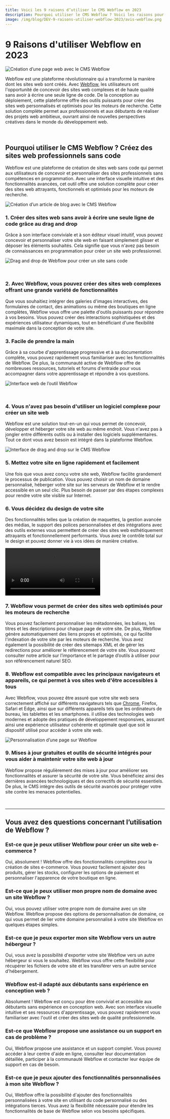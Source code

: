 ```yaml
---
title: Voici les 9 raisons d’utiliser le CMS Webflow en 2023
description: Pourquoi utiliser le CMS Webflow ? Voici les raisons pour lesquelles vous devez passer à l’outil Webflow immédiatement.
image: /img/blog/DEV-9-raisons-utiliser-webflow-2023/avis-webflow.png
---
```


# 9 Raisons d'utiliser Webflow en 2023

![Création d’une page web avec le CMS Webflow](/img/blog/DEV-9-raisons-utiliser-webflow-2023/avis-webflow.png)



Webflow est une plateforme révolutionnaire qui a transformé la manière dont les sites web sont créés. Avec [Webflow](https://webflow.com/), les utilisateurs ont l'opportunité de concevoir des sites web complexes et de haute qualité sans avoir à écrire une seule ligne de code. De la conception au déploiement, cette plateforme offre des outils puissants pour créer des sites web personnalisés et optimisés pour les moteurs de recherche. Cette solution complète permet aux professionnels et aux débutants de réaliser des projets web ambitieux, ouvrant ainsi de nouvelles perspectives créatives dans le monde du développement web.

<br>

## Pourquoi utiliser le CMS Webflow ? Créez des sites web professionnels sans code

Webflow est une plateforme de création de sites web sans code qui permet aux utilisateurs de concevoir et personnaliser des sites professionnels sans compétences en programmation. Avec une interface visuelle intuitive et des fonctionnalités avancées, cet outil offre une solution complète pour créer des sites web attrayants, fonctionnels et optimisés pour les moteurs de recherche.

![Création d’un article de blog avec le CMS Webflow](/img/blog/DEV-9-raisons-utiliser-webflow-2023/pourquoi-utiliser-webflow.jpeg)




### 1. Créer des sites web sans avoir à écrire une seule ligne de code grâce au drag and drop

Grâce à son interface conviviale et à son éditeur visuel intuitif, vous pouvez concevoir et personnaliser votre site web en faisant simplement glisser et déposer les éléments souhaités. Cela signifie que vous n'avez pas besoin de connaissances en programmation pour créer un site web professionnel.

![Drag and drop de Webflow pour créer un site sans code](/img/blog/DEV-9-raisons-utiliser-webflow-2023/webflow-tuto.png)

<br>

### 2. Avec Webflow, vous pouvez créer des sites web complexes offrant une grande variété de fonctionnalités

Que vous souhaitiez intégrer des galeries d'images interactives, des formulaires de contact, des animations ou même des boutiques en ligne complètes, Webflow vous offre une palette d'outils puissants pour répondre à vos besoins. Vous pouvez créer des interactions sophistiquées et des expériences utilisateur dynamiques, tout en bénéficiant d'une flexibilité maximale dans la conception de votre site.

### 3. Facile de prendre la main

Grâce à sa courbe d'apprentissage progressive et à sa documentation complète, vous pouvez rapidement vous familiariser avec les fonctionnalités de Webflow. De plus, la communauté active de Webflow offre de nombreuses ressources, tutoriels et forums d'entraide pour vous accompagner dans votre apprentissage et répondre à vos questions.

![Interface web de l’outil Webflow](/img/blog/DEV-9-raisons-utiliser-webflow-2023/tuto-webflow.png)

<br>

### 4. Vous n'avez pas besoin d'utiliser un logiciel complexe pour créer un site web

Webflow est une solution tout-en-un qui vous permet de concevoir, développer et héberger votre site web au même endroit. Vous n'avez pas à jongler entre différents outils ou à installer des logiciels supplémentaires. Tout ce dont vous avez besoin est intégré dans la plateforme Webflow.

![Interface de drag and drop sur le CMS Webflow](/img/blog/DEV-9-raisons-utiliser-webflow-2023/creer-un-site-avec-webflow.png)



### 5. Mettez votre site en ligne rapidement et facilement

Une fois que vous avez conçu votre site web, Webflow facilite grandement le processus de publication. Vous pouvez choisir un nom de domaine personnalisé, héberger votre site sur les serveurs de Webflow et le rendre accessible en un seul clic. Plus besoin de passer par des étapes complexes pour rendre votre site visible sur Internet.

### 6. Vous décidez du design de votre site

Des fonctionnalités telles que la création de maquettes, la gestion avancée des médias, le support des polices personnalisées et des intégrations avec des outils externes vous permettent de créer des sites web esthétiquement attrayants et fonctionnellement performants. Vous avez le contrôle total sur le design et pouvez donner vie à vos idées de manière créative.

<video src="/img/blog/DEV-9-raisons-utiliser-webflow-2023/article-webflow-video.mp4" controls title="création d'une page sur Webflow"></video>




### 7. Webflow vous permet de créer des sites web optimisés pour les moteurs de recherche

Vous pouvez facilement personnaliser les métadonnées, les balises, les titres et les descriptions pour chaque page de votre site. De plus, Webflow génère automatiquement des liens propres et optimisés, ce qui facilite l'indexation de votre site par les moteurs de recherche. Vous avez également la possibilité de créer des sitemaps XML et de gérer les redirections pour améliorer le référencement de votre site. 
Vous pouvez consulter notre article sur l’importance et le partage d’outils à utiliser pour son référencement naturel SEO.

### 8. Webflow est compatible avec les principaux navigateurs et appareils, ce qui permet à vos sites web d'être accessibles à tous

Avec Webflow, vous pouvez être assuré que votre site web sera correctement affiché sur différents navigateurs tels que [Chrome](https://chrome.google.com/), Firefox, Safari et Edge, ainsi que sur différents appareils tels que les ordinateurs de bureau, les tablettes et les smartphones. il utilise des technologies web modernes et adopte des pratiques de développement responsives, assurant ainsi une expérience utilisateur cohérente et optimale quel que soit le dispositif utilisé pour accéder à votre site web.

![Personnalisation d’une page sur Webflow](/img/blog/DEV-9-raisons-utiliser-webflow-2023/webflow-avis.png)



### 9. Mises à jour gratuites et outils de sécurité intégrés pour vous aider à maintenir votre site web à jour

Webflow propose régulièrement des mises à jour pour améliorer ses fonctionnalités et assurer la sécurité de votre site. Vous bénéficiez ainsi des dernières avancées technologiques et des correctifs de sécurité essentiels. De plus, le CMS intègre des outils de sécurité avancés pour protéger votre site contre les menaces potentielles.

<br>

---

## Vous avez des questions concernant l’utilisation de Webflow ?

### Est-ce que je peux utiliser Webflow pour créer un site web e-commerce ?

Oui, absolument ! Webflow offre des fonctionnalités complètes pour la création de sites e-commerce. Vous pouvez facilement ajouter des produits, gérer les stocks, configurer les options de paiement et personnaliser l'apparence de votre boutique en ligne.

### Est-ce que je peux utiliser mon propre nom de domaine avec un site Webflow ?

Oui, vous pouvez utiliser votre propre nom de domaine avec un site Webflow. Webflow propose des options de personnalisation de domaine, ce qui vous permet de lier votre domaine personnalisé à votre site Webflow en quelques étapes simples.

### Est-ce que je peux exporter mon site Webflow vers un autre hébergeur ?

Oui, vous avez la possibilité d'exporter votre site Webflow vers un autre hébergeur si vous le souhaitez. Webflow vous offre cette flexibilité pour récupérer les fichiers de votre site et les transférer vers un autre service d'hébergement.

### Webflow est-il adapté aux débutants sans expérience en conception web ?

Absolument ! Webflow est conçu pour être convivial et accessible aux débutants sans expérience en conception web. Avec son interface visuelle intuitive et ses ressources d'apprentissage, vous pouvez rapidement vous familiariser avec l'outil et créer des sites web de qualité professionnelle.

### Est-ce que Webflow propose une assistance ou un support en cas de problème ?

Oui, Webflow propose une assistance et un support complet. Vous pouvez accéder à leur centre d'aide en ligne, consulter leur documentation détaillée, participer à la communauté Webflow et contacter leur équipe de support en cas de besoin.

### Est-ce que je peux ajouter des fonctionnalités personnalisées à mon site Webflow ?

Oui, Webflow offre la possibilité d'ajouter des fonctionnalités personnalisées à votre site en utilisant du code personnalisé ou des intégrations tierces. Vous avez la flexibilité nécessaire pour étendre les fonctionnalités de base de Webflow selon vos besoins spécifiques.